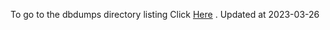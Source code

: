 To go to the dbdumps directory listing Click [Here](https://ipfs.io/ipfs/bafkreicadbiu4grrsvazsdvm4biwoibvzvvxloblkhb2uzneworyaai2ta) . Updated at 2023-03-26